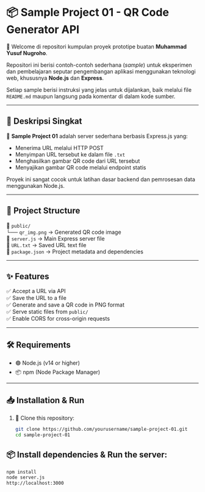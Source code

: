 # 📦 Sample Project 01 - QR Code Generator API

👋 Welcome di repositori kumpulan proyek prototipe buatan **Muhammad Yusuf Nugroho**.

Repositori ini berisi contoh-contoh sederhana (_sample_) untuk eksperimen dan pembelajaran seputar pengembangan aplikasi menggunakan teknologi web, khususnya **Node.js** dan **Express**.

Setiap sample berisi instruksi yang jelas untuk dijalankan, baik melalui file `README.md` maupun langsung pada komentar di dalam kode sumber.

---

## 📄 Deskripsi Singkat

🚀 **Sample Project 01** adalah server sederhana berbasis Express.js yang:

- Menerima URL melalui HTTP POST
- Menyimpan URL tersebut ke dalam file `.txt`
- Menghasilkan gambar QR code dari URL tersebut
- Menyajikan gambar QR code melalui endpoint statis

Proyek ini sangat cocok untuk latihan dasar backend dan pemrosesan data menggunakan Node.js.

---

## 📁 Project Structure

📁 `public/`  
└── `qr_img.png` → Generated QR code image  
📄 `server.js` → Main Express server file  
📄 `URL.txt` → Saved URL text file  
📄 `package.json` → Project metadata and dependencies

---

## ✨ Features

✅ Accept a URL via API  
✅ Save the URL to a file  
✅ Generate and save a QR code in PNG format  
✅ Serve static files from `public/`  
✅ Enable CORS for cross-origin requests

---

## 🛠️ Requirements

- 🟢 Node.js (v14 or higher)
- 📦 npm (Node Package Manager)

---

## 📥 Installation & Run

1. 📂 Clone this repository:

   ```bash
   git clone https://github.com/yourusername/sample-project-01.git
   cd sample-project-01
   ```

## 📦 Install dependencies & Run the server:

```bash
npm install
node server.js
http://localhost:3000
```
